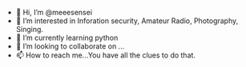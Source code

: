 - 👋 Hi, I’m @meeesensei
- 👀 I’m interested in Inforation security, Amateur Radio, Photography, Singing.
- 🌱 I’m currently learning python
- 💞️ I’m looking to collaborate on ...
- 📫 How to reach me...You have all the clues to do that.

<!---
meeesensei/meeesensei is a ✨ special ✨ repository because its `README.md` (this file) appears on your GitHub profile.
You can click the Preview link to take a look at your changes.
--->
